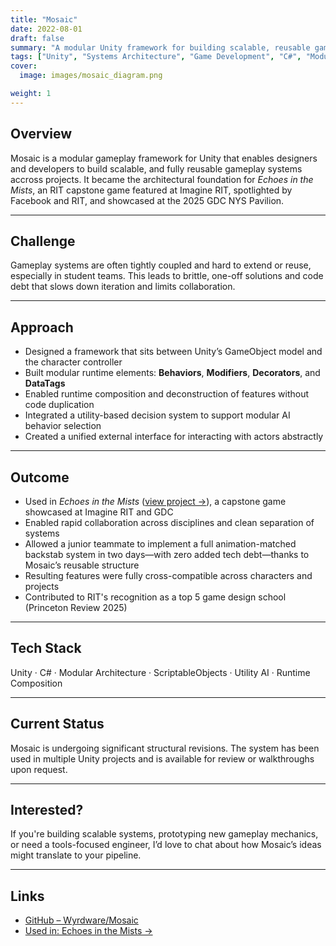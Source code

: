 ```yaml
---
title: "Mosaic"
date: 2022-08-01
draft: false
summary: "A modular Unity framework for building scalable, reusable gameplay systems—used in the award-winning Echoes in the Mists and showcased at GDC."
tags: ["Unity", "Systems Architecture", "Game Development", "C#", "Modular Design"]
cover:
  image: images/mosaic_diagram.png

weight: 1
---
```


## Overview

Mosaic is a modular gameplay framework for Unity that enables designers and developers to build scalable, and fully reusable gameplay systems accross projects. It became the architectural foundation for *Echoes in the Mists*, an RIT capstone game featured at Imagine RIT, spotlighted by Facebook and RIT, and showcased at the 2025 GDC NYS Pavilion.

---

## Challenge

Gameplay systems are often tightly coupled and hard to extend or reuse, especially in student teams. This leads to brittle, one-off solutions and code debt that slows down iteration and limits collaboration.

---

## Approach

- Designed a framework that sits between Unity’s GameObject model and the character controller
- Built modular runtime elements: **Behaviors**, **Modifiers**, **Decorators**, and **DataTags**
- Enabled runtime composition and deconstruction of features without code duplication
- Integrated a utility-based decision system to support modular AI behavior selection
- Created a unified external interface for interacting with actors abstractly

---

## Outcome

- Used in *Echoes in the Mists* ([view project →](./echoes)), a capstone game showcased at Imagine RIT and GDC
- Enabled rapid collaboration across disciplines and clean separation of systems
- Allowed a junior teammate to implement a full animation-matched backstab system in two days—with zero added tech debt—thanks to Mosaic’s reusable structure
- Resulting features were fully cross-compatible across characters and projects
- Contributed to RIT's recognition as a top 5 game design school (Princeton Review 2025)

---

## Tech Stack

Unity · C# · Modular Architecture · ScriptableObjects · Utility AI · Runtime Composition

---

## Current Status

Mosaic is undergoing significant structural revisions. The system has been used in multiple Unity projects and is available for review or walkthroughs upon request.

---

## Interested?

If you're building scalable systems, prototyping new gameplay mechanics, or need a tools-focused engineer, I’d love to chat about how Mosaic’s ideas might translate to your pipeline.

---

## Links

- [GitHub – Wyrdware/Mosaic](https://github.com/Wyrdware/Mosaic)
- [Used in: Echoes in the Mists →](./echoes)
